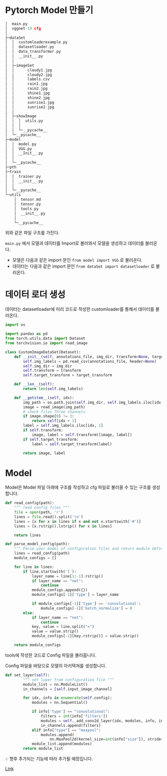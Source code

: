 # Pytorch Model 만들기

```cpp
│  main.py
│  vggnet-19.cfg
│
├─dataSet
│  │  customloaderexample.py
│  │  datasetloader.py
│  │  data_transformer.py
│  │  __init__.py
│  │
│  ├─imageSet
│  │      cloudy1.jpg
│  │      cloudy2.jpg
│  │      labels.csv
│  │      rain1.jpg
│  │      rain2.jpg
│  │      shine1.jpg
│  │      shine2.jpg
│  │      sunrise1.jpg
│  │      sunrise2.jpg
│  │
│  ├─showImage
│  │  │  utils.py
│  │  │
│  │  └─__pycache__
│  └─__pycache__
├─model
│  │  model.py
│  │  VGG.py
│  │  __Init__.py
│  │
│  └─__pycache__
├─pth
├─train
│  │  trainer.py
│  │  __init__.py
│  │
│  └─__pycache__
└─utils
    │  tensor.md
    │  tensor.py
    │  tools.py
    │  __init__.py
    │
    └─__pycache__
```

위와 같은 파일 구조를 가진다. 

`main.py` 에서 모델과 데이터를 Import로 불러와서 모델을 생성하고 데이터를 불러온다. 

- 모델은 다음과 같은 import 문인 `from model import VGG` 로 불러온다.
- 데이터는 다음과 같은 import 문인 `from dataSet import datasetloader` 로 불러온다.

# 데이터 로더 생성

데이터는  datasetloader에 미리 코드로 작성한 customloader를 통해서 데이터를 불러온다. 

```python
import os

import pandas as pd
from torch.utils.data import Dataset
from torchvision.io import read_image

class CustomImageDataSet(Dataset):
    def __init__(self, annotations_file, img_dir, transform=None, target_transform=None):
        self.img_labels = pd.read_csv(annotations_file, header=None)
        self.img_dir = img_dir
        self.transform = transform
        self.target_transform = target_transform

    def __len__(self):
        return len(self.img_labels)

    def __getitem__(self, idx):
        img_path = os.path.join(self.img_dir, self.img_labels.iloc[idx, 0])
        image = read_image(img_path)
        # check files Three channels
        if image.shape[0] != 3:
            return self[idx + 1]
        label = self.img_labels.iloc[idx, 1]
        if self.transform:
            image, label = self.transform([image, label])
        if self.target_transform:
            label = self.target_transform(label)

        return image, label
```

# Model

Model은 Model 파일 아래에 구조를 작성하고 cfg 파일로 불러올 수 있는 구조를 생성합니다. 

```python
def read_config(path):
    """ read config files """
    file = open(path, 'r')
    lines = file.read().split('\n')
    lines = [x for x in lines if x and not x.startswith('#')]
    lines = [x.rstrip().lstrip() for x in lines]

    return lines

def parse_model_config(path):
    """ Parse your model of configuration files and return module defines """
    lines = read_config(path)
    module_configs = []

    for line in lines:
        if line.startswith('['):
            layer_name = line[1:-1].rstrip()
            if layer_name == "net":
                continue
            module_configs.append({})
            module_configs[-1]['type'] = layer_name

            if module_configs[-1]['type'] == 'convolutional':
                module_configs[-1]['batch_normalize'] = 0
        else:
            if layer_name == "net":
                continue
            key, value = line.split("=")
            value = value.strip()
            module_configs[-1][key.rstrip()] = value.strip()

    return module_configs
```

tools에 작성한 코드로 Config 파일을 불러옵니다. 

Config 파일을 바탕으로 모델의 아키텍쳐를 생성합니다. 

```python
def set_layer(self):
        """ set layer from configuration file """
        module_list = nn.ModuleList()
        in_channels = [self.input_image_channel]

        for idx, info in enumerate(self.config):
            modules = nn.Sequential()

            if info['type'] == "convolutional":
                filters = int(info['filters'])
                modules = self._add_conv2d_layer(idx, modules, info, in_channels[-1], True)
                in_channels.append(filters)
            elif info["type"] == "maxpool":
                modules.append(
                    nn.MaxPool2d(kernel_size=int(info["size"]), stride=int(info["stride"])))
            module_list.append(modules)
        return module_list
```

<aside>
💡 향후 추가되는 기능에 따라 추가될 예정입니다.

</aside>

[Link](https://github.com/JeongMin-98/AI_Cloud/tree/main/PytorchTutorial)